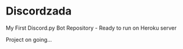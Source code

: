 # Discordzada
My First Discord.py Bot Repository - Ready to run on Heroku server

Project on going...
